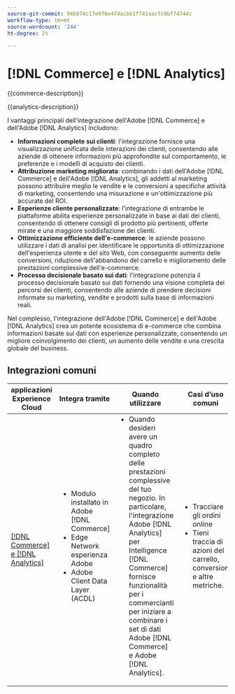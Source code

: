 ```yaml
---
source-git-commit: 94b074c17e976e4f4acbb1ff41aacfc9bf74744c
workflow-type: tm+mt
source-wordcount: '244'
ht-degree: 2%

---
```



# [!DNL Commerce] e [!DNL Analytics]

{{commerce-description}}

{{analytics-description}}

I vantaggi principali dell&#39;integrazione dell&#39;Adobe [!DNL Commerce] e dell&#39;Adobe [!DNL Analytics] includono:

+ **Informazioni complete sui clienti**: l&#39;integrazione fornisce una visualizzazione unificata delle interazioni dei clienti, consentendo alle aziende di ottenere informazioni più approfondite sul comportamento, le preferenze e i modelli di acquisto dei clienti.
+ **Attribuzione marketing migliorata**: combinando i dati dell&#39;Adobe [!DNL Commerce] e dell&#39;Adobe [!DNL Analytics], gli addetti al marketing possono attribuire meglio le vendite e le conversioni a specifiche attività di marketing, consentendo una misurazione e un&#39;ottimizzazione più accurate del ROI.
+ **Esperienze cliente personalizzate**: l&#39;integrazione di entrambe le piattaforme abilita esperienze personalizzate in base ai dati dei clienti, consentendo di ottenere consigli di prodotto più pertinenti, offerte mirate e una maggiore soddisfazione dei clienti.
+ **Ottimizzazione efficiente dell&#39;e-commerce**: le aziende possono utilizzare i dati di analisi per identificare le opportunità di ottimizzazione dell&#39;esperienza utente e del sito Web, con conseguente aumento delle conversioni, riduzione dell&#39;abbandono del carrello e miglioramento delle prestazioni complessive dell&#39;e-commerce.
+ **Processo decisionale basato sui dati**: l&#39;integrazione potenzia il processo decisionale basato sui dati fornendo una visione completa dei percorsi dei clienti, consentendo alle aziende di prendere decisioni informate su marketing, vendite e prodotti sulla base di informazioni reali.

Nel complesso, l&#39;integrazione dell&#39;Adobe [!DNL Commerce] e dell&#39;Adobe [!DNL Analytics] crea un potente ecosistema di e-commerce che combina informazioni basate sui dati con esperienze personalizzate, consentendo un migliore coinvolgimento dei clienti, un aumento delle vendite e una crescita globale del business.

## Integrazioni comuni

<table>
    <thead>
        <tr>
            <th>applicazioni Experience Cloud</th>
            <th>Integra tramite</th>
            <th>Quando utilizzare</th>
            <th>Casi d’uso comuni</th>
        </tr>
    </thead>
    <tbody>
        <tr>
            <td>
                <a href="../../integrations/tutorials/analytics-commerce/analytics-commerce.md" target="_blank" rel="noreferrer">[!DNL Commerce] e [!DNL Analytics]</a>
            </td>
            <td>
                <ul style="margin-top: 0;">
                    <li>Modulo installato in Adobe [!DNL Commerce]</li>
                    <li>Edge Network esperienza Adobe</li>
                    <li>Adobe Client Data Layer (ACDL)</li>
                </ul>
            </td>
            <td>
                <ul style="margin-top: 0;">
                    <li>Quando desideri avere un quadro completo delle prestazioni complessive del tuo negozio. In particolare, l'integrazione Adobe [!DNL Analytics] per Intelligence [!DNL Commerce] fornisce funzionalità per i commercianti per iniziare a combinare i set di dati Adobe [!DNL Commerce] e Adobe [!DNL Analytics].</li>
                </ul>
            </td>
            <td>
                <ul style="margin-top: 0;">
                    <li>Tracciare gli ordini online</li>
                    <li>Tieni traccia di azioni del carrello, conversioni e altre metriche.</li>
                </ul>
            </td>
        </tr>        
    </tbody>
</table>
